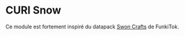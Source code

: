 # CURI Snow

Ce module est fortement inspiré du datapack [Swon Crafts](https://funkytoc.fr/fr/datapacks/snow-crafts/) de FunkiTok.
